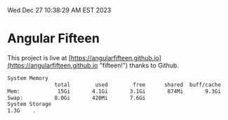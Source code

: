Wed Dec 27 10:38:29 AM EST 2023

# Angular Fifteen


This project is live at [https://angularfifteen.github.io](https://angularfifteen.github.io "fifteen!") thanks to Github.

```bash
System Memory
               total        used        free      shared  buff/cache   available
Mem:            15Gi       4.1Gi       3.1Gi       874Mi       9.3Gi        11Gi
Swap:          8.0Gi       420Mi       7.6Gi
System Storage
1.3G	.
```
```bash
